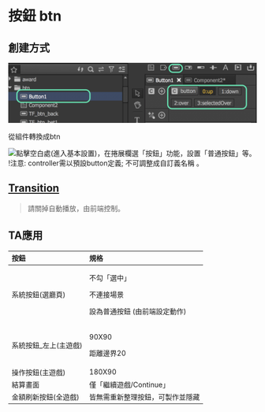 # 按鈕 btn

## 創建方式

![&#x9664;&#x4E86;&#x5DE5;&#x5177;&#x5217;&#x4E0A;&#x65B0;&#x589E;&#x65B9;&#x5F0F;&#xFF0C;&#x4EA6;&#x53EF;&#x6309;&#x5FEB;&#x6377;&#x65B9;&#x5F0F;&#x5275;&#x5EFA;](.gitbook/assets/btncreate.png)

從組件轉換成btn

![&#x9EDE;&#x64CA;&#x7A7A;&#x767D;&#x8655;\(&#x9032;&#x5165;&#x57FA;&#x672C;&#x8A2D;&#x7F6E;\)&#xFF0C;&#x5728;&#x6372;&#x5C55;&#x6B04;&#x9078;&#x300C;&#x6309;&#x9215;&#x300D;&#x529F;&#x80FD;&#xFF0C;&#x8A2D;&#x7F6E;&#x300C;&#x666E;&#x901A;&#x6309;&#x9215;&#x300D;&#x7B49;&#x3002;   !&#x6CE8;&#x610F;:  controller&#x9700;&#x4EE5;&#x9810;&#x8A2D;button&#x5B9A;&#x7FA9;; &#x4E0D;&#x53EF;&#x8ABF;&#x6574;&#x6210;&#x81EA;&#x8A02;&#x7FA9;&#x540D;&#x7A31; &#x3002; ](.gitbook/assets/btnconvert.gif)

## [Transition](transition.md)

> 請關掉自動播放，由前端控制。

## TA應用

<table>
  <thead>
    <tr>
      <th style="text-align:left">&#x6309;&#x9215;</th>
      <th style="text-align:left">&#x898F;&#x683C;</th>
    </tr>
  </thead>
  <tbody>
    <tr>
      <td style="text-align:left">&#x7CFB;&#x7D71;&#x6309;&#x9215;(&#x9078;&#x5EF3;&#x9801;)</td>
      <td style="text-align:left">
        <p>&#x4E0D;&#x52FE;&#x300C;&#x9078;&#x4E2D;&#x300D;</p>
        <p>&#x4E0D;&#x9023;&#x63A5;&#x5834;&#x666F;</p>
        <p>&#x8A2D;&#x70BA;&#x666E;&#x901A;&#x6309;&#x9215; (&#x7531;&#x524D;&#x7AEF;&#x8A2D;&#x5B9A;&#x52D5;&#x4F5C;)</p>
      </td>
    </tr>
    <tr>
      <td style="text-align:left">&#x7CFB;&#x7D71;&#x6309;&#x9215;_&#x5DE6;&#x4E0A;(&#x4E3B;&#x904A;&#x6232;)</td>
      <td
      style="text-align:left">
        <p>90X90</p>
        <p>&#x8DDD;&#x96E2;&#x908A;&#x754C;20</p>
        </td>
    </tr>
    <tr>
      <td style="text-align:left">&#x64CD;&#x4F5C;&#x6309;&#x9215;(&#x4E3B;&#x904A;&#x6232;)</td>
      <td style="text-align:left">180X90</td>
    </tr>
    <tr>
      <td style="text-align:left">&#x7D50;&#x7B97;&#x756B;&#x9762;</td>
      <td style="text-align:left">&#x50C5;&#x300C;&#x7E7C;&#x7E8C;&#x904A;&#x6232;/Continue&#x300D;</td>
    </tr>
    <tr>
      <td style="text-align:left">&#x91D1;&#x984D;&#x5237;&#x65B0;&#x6309;&#x9215;(&#x5168;&#x904A;&#x6232;)</td>
      <td
      style="text-align:left">&#x7686;&#x7121;&#x9700;&#x91CD;&#x65B0;&#x6574;&#x7406;&#x6309;&#x9215;&#xFF0C;&#x53EF;&#x88FD;&#x4F5C;&#x4E26;&#x96B1;&#x85CF;</td>
    </tr>
  </tbody>
</table>